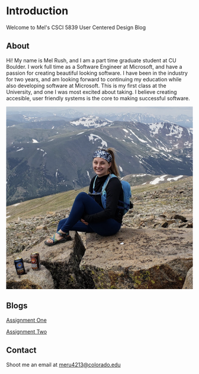 # Introduction

Welcome to Mel's CSCI 5839 User Centered Design Blog

## About

Hi! My name is Mel Rush, and I am a part time graduate student at CU Boulder. I work full time as a Software Engineer at Microsoft, and have a passion for creating beautiful looking software. I have been in the industry for two years, and am looking forward to continuing my education while also developing software at Microsoft. This is my first class at the University, and one I was most excited about taking. I believe creating accesible, user friendly systems is the core to making successful software.

![Mel](Imgs/melrush.png)

## Blogs

[Assignment One](blog/assignment1.md)

[Assignment Two](blog/assignment2.md)

## Contact

Shoot me an email at meru4213@colorado.edu
